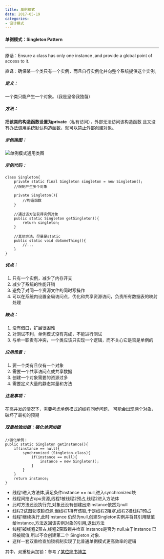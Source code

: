 ```yaml
---
title: 单例模式
date: 2017-05-19
categories:
- 设计模式
---
```

#### 单例模式：Singleton Pattern
--------
原话：Ensure a class has only one instance ,and provide a global point of access to it.

直译：确保某一个类只有一个实例，而且自行实例化并向整个系统提供这个实例。


##### 定义：
一个类只能产生一个对象。（我是皇帝我独苗）


##### 方法：
**把该类的构造函数设置为private**（私有访问），外部无法访问该构造函数 且又没有办法调用系统默认构造函数，就可以禁止外部创建对象。


##### 示例类图：
![单例模式通用类图](http://upload-images.jianshu.io/upload_images/3407530-7f5076ea228699a9.png?imageMogr2/auto-orient/strip%7CimageView2/2/w/1240)



##### 示例代码：

```Singleton
class Singleton{
	private static final Singleton singleton = new Singleton();
	//限制产生多个对象

	private Singleton(){
		//构造函数
	}

	//通过该方法获得实例对象
	public static Singleton getSingleton(){
		return singleton;
	}

	//其他方法，尽量是static
	public static void doSomeThing(){
		//...
	}
}
```

##### 优点：

1. 只有一个实例，减少了内存开支
2. 减少了系统的性能开销
3. 避免了对同一个资源文件的同时写操作
4. 可以在系统内设置全局访问点，优化和共享资源访问，负责所有数据表的映射处理


##### 缺点：

1. 没有借口，扩展很困难
2. 对测试不利，单例模式没有完成，不能进行测试
3. 与单一职责有冲突，一个类应该只实现一个逻辑，而不关心它是否是单例的


##### 应用场景：

1. 要一个类有且仅有一个对象
2. 需要一个共享访问点或共享数据
3. 创建一个对象需要的资源过多
4. 需要定义大量的静态常量和方法


##### 注意事项：
在高并发的情况下，需要考虑单例模式的线程同步问题，
可能会出现两个对象，破坏了最初的预期


##### 双重检验加锁：强化单例加锁

```xSingleton
//强化单例：
public static Singleton getInstance(){
    if(instance == null){
        synchronized (Singleton.class){
            if(instance == null){
                instance = new Singleton();
            }
        }
    }
    return instance;
}
```

 - 线程1进入方法体,满足条件instance == null,进入synchronized块
 - 线程间抢占cpu资源,线程1被线程2预占,线程2进入方法体
 - 此时方法还没执行完,对象还没有创建出来instance依然为null
 - 线程2试图获取锁资源,但线程1持有该锁,于是线程2阻塞,线程2被线程1预占
 - 线程1继续执行,此时instance 仍然为null,创建Singleton实例并将其引用赋值给instance,方法返回该实例对象的引用,退出方法
 - 线程1被线程2预占,线程2获取锁并检查 instance是否为 null.由于instance 已经被赋值,所以不会创建第二个 Singleton 对象.
 - 这样一套双重检查加锁机制实现了比普通单例模式更高效率的逻辑

其中，双重检索加锁：参考了[某位简书博主](http://www.jianshu.com/p/4d955220db24)
